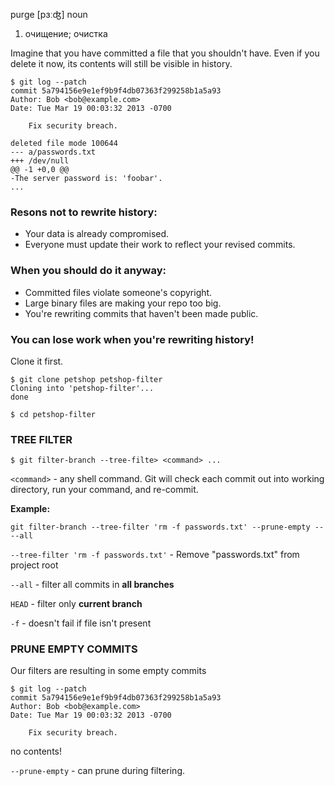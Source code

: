 purge
[pɜːʤ] 
noun
1) очищение; очистка

Imagine that you have committed a file that you shouldn't have. Even if you delete it now, its contents will still be visible in history.
```
$ git log --patch
commit 5a794156e9e1ef9b9f4db07363f299258b1a5a93
Author: Bob <bob@example.com>
Date: Tue Mar 19 00:03:32 2013 -0700

    Fix security breach.

deleted file mode 100644
--- a/passwords.txt
+++ /dev/null
@@ -1 +0,0 @@
-The server password is: 'foobar'.
...
```
### Resons not to rewrite history:
* Your data is already compromised.
* Everyone must update their work to reflect your revised commits.

### When you should do it anyway:
* Committed files violate someone's copyright.
* Large binary files are making your repo too big.
* You're rewriting commits that haven't been made public.

### You can lose work when you're rewriting history!

Clone it first.
```
$ git clone petshop petshop-filter
Cloning into 'petshop-filter'...
done

$ cd petshop-filter
```
### TREE FILTER
```
$ git filter-branch --tree-filte> <command> ...
```
`<command>` - any shell command. Git will check each commit out into working directory, run your command, and re-commit.

**Example:**
```
git filter-branch --tree-filter 'rm -f passwords.txt' --prune-empty -- --all
```
`--tree-filter 'rm -f passwords.txt'` - Remove "passwords.txt" from project root

`--all` - filter all commits in **all branches**

`HEAD` - filter only **current branch**

`-f` - doesn't fail if file isn't present

### PRUNE EMPTY COMMITS

Our filters are resulting in some empty commits
```
$ git log --patch
commit 5a794156e9e1ef9b9f4db07363f299258b1a5a93
Author: Bob <bob@example.com>
Date: Tue Mar 19 00:03:32 2013 -0700

    Fix security breach.
```
no contents!

`--prune-empty` - can prune during filtering.